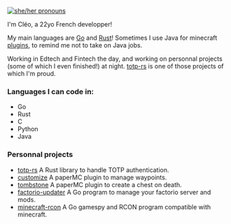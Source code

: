 [![she/her pronouns](https://img.shields.io/badge/pronouns-she%2Fher-ff69b4)](https://pronoun.is/she/her)

I'm Cléo, a 22yo French developper!

My main languages are [Go](https://go.dev/) and [Rust](https://www.rust-lang.org)! Sometimes I use Java for minecraft [plugins](https://github.com/constantoine/tombstone), to remind me not to take on Java jobs.

Working in Edtech and Fintech the day, and working on personnal projects (some of which I even finished!) at night. [totp-rs](https://github.com/constantoine/totp-rs) is one of those projects of which I'm proud.

### Languages I can code in:
- Go
- Rust
- C
- Python
- Java

### Personnal projects
- [totp-rs](https://github.com/constantoine/totp-rs) A Rust library to handle TOTP authentication.
- [customize](https://github.com/constantoine/customize) A paperMC plugin to manage waypoints.
- [tombstone](github.com/constantoine/tombstone) A paperMC plugin to create a chest on death.
- [factorio-updater](https://gitlab.com/la-livre/factorio-updater) A Go program to manage your factorio server and mods.
- [minecraft-rcon](https://gitlab.com/la-livre/minecraft-rcon) A Go gamespy and RCON program compatible with minecraft.
